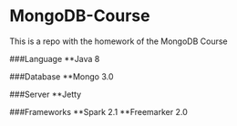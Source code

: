 # MongoDB-Course
This is a repo with the homework of the MongoDB Course

###Language
**Java 8

###Database
**Mongo 3.0

###Server
**Jetty

###Frameworks
**Spark 2.1
**Freemarker 2.0
